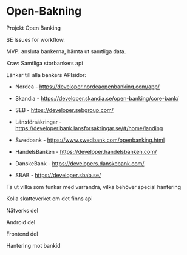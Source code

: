 # Open-Bakning
Projekt Open Banking

SE Issues för workflow.

MVP: ansluta bankerna, hämta ut samtliga data.

Krav: Samtliga storbankers api

Länkar till alla bankers APIsidor:
* Nordea - https://developer.nordeaopenbanking.com/app/

* Skandia - https://developer.skandia.se/open-banking/core-bank/

* SEB - https://developer.sebgroup.com/

* Länsförsäkringar - https://developer.bank.lansforsakringar.se/#/home/landing

* Swedbank - https://www.swedbank.com/openbanking.html

* HandelsBanken - https://developer.handelsbanken.com/

* DanskeBank - https://developers.danskebank.com/

* SBAB - https://developer.sbab.se/


Ta ut vilka som funkar med varrandra, vilka behöver special hantering

Kolla skatteverket om det finns api



Nätverks del

Android del

Frontend del

Hantering mot bankid

